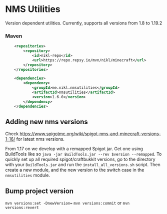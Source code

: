 # NMS Utilities

Version dependent utilities. Currently, supports all versions from 1.8 to 1.19.2

### Maven
```xml
    <repositories>
        <repository>
            <id>nikl-repo</id>
            <url>https://repo.repsy.io/mvn/nikl/minecraft</url>
        </repository>
    </repositories>

    <dependencies>
        <dependency>
            <groupId>me.nikl.nmsutilities</groupId>
            <artifactId>nmsutilities</artifactId>
            <version>1.6.0</version>
        </dependency>
    </dependencies>
```

## Adding new nms versions

Check https://www.spigotmc.org/wiki/spigot-nms-and-minecraft-versions-1-16/ for latest nms versions.

From 1.17 on we develop with a remapped Spigot jar. Get one using BuildTools like so `java -jar BuildTools.jar --rev $version --remapped`. To quickly set up all required spigot/craftbukkit versions, go to the directory with your `BuildTools.jar` and run the `install_all_versions.sh` script.
Then create a new module, and the new version to the switch case in the `nmsutilities` module.

## Bump project version

`mvn versions:set -DnewVersion=`
`mvn versions:commit` or `mvn versions:revert`
